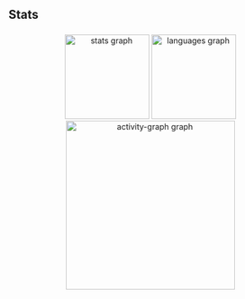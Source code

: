 <h2 align="left">Stats</h2>

###

<div align="center">
  <img src="https://github-readme-stats.vercel.app/api?username=LuizFelipePSilva&hide_title=false&hide_rank=false&show_icons=true&include_all_commits=true&count_private=true&disable_animations=false&theme=dark&locale=en&hide_border=false&order=1" height="150" alt="stats graph"  />
  <img src="https://github-readme-stats.vercel.app/api/top-langs?username=LuizFelipePSilva&locale=en&hide_title=false&layout=compact&card_width=320&langs_count=5&theme=dark&hide_border=false&order=2" height="150" alt="languages graph"  />
  <img src="https://github-readme-activity-graph.vercel.app/graph?username=LuizFelipePSilva&radius=16&theme=github-dark&area=true&order=5" height="300" alt="activity-graph graph"  />
</div>

###
